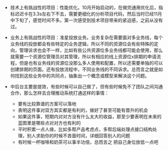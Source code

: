 * 技术上有挑战性的项目：性能优化。10月开始启动的，在做完通用优化后，指标迟迟卡在3.3s左右下不去，需要更细化的分析项目代码，然后当时已经11月中下旬了，感觉时间不多。第一次感受到技术项目带来的紧迫感，之前从没有过。


* 业务上有挑战性的项目：准星投放业务。业务复杂在需要面对多业务线，每个业务线的投放都会有些特定的业务逻辑，所以不同的资源位会有些特殊的定向，管理诉求也会不一样，比如有些公共资源位多业务线都可能会使用，那么就需要一个资源位管理员对其管理，所以有相应的线上资源位x排期的申请流程，但是也有业务线的资源位没那么多人使用和配置，所以还需要单独的可以创建排期的页面。还有投放流程中，不同业务线的不同诉求。总而言之就是如何找到这些业务中的共同点，抽象出一个概念或模型来解决这个问题。

* 中后台主要是提效，有些时候可以自己做了，但有些时候免不了团队之间沟通合作，那么怎样去合理推动系统打通这样的事情：
    * 要有比较靠谱的方案可以落地
    * 表明这件事对双方其实都是有利的，做好了甚至可能有晋升的机会
    * 如果这件事，短期内对对方没有什么太大的收益，那至少要表明在未来的蓝图里是哪些点对对方也有利的
    * 平时积累一点人缘，比如多帮产品考虑点，多帮后端处理点接口结构处理，别人求助你的时候不吝啬时间，详细回答别人的问题
    * 有时候一杯咖啡和奶茶可以事半功倍，总而言之 把自己身位放低一点吧